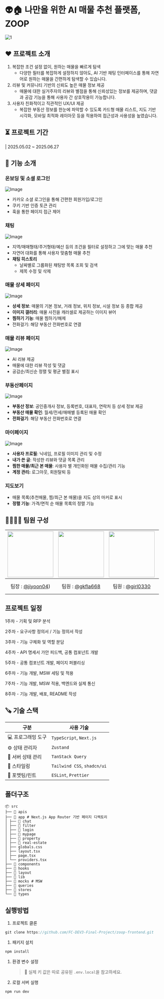 # 👽🏠 나만을 위한 AI 매물 추천 플랫폼, ZOOP
![1](https://github.com/user-attachments/assets/74fe4800-55e2-4487-8dad-421d757a258b)

## ♥️ 프로젝트 소개
1. 복잡한 조건 설정 없이, 원하는 매물을 빠르게 탐색
    - 다양한 필터를 복잡하게 설정하지 않아도, AI 기반 채팅 인터페이스를 통해 자연어로 원하는 매물을 간편하게 탐색할 수 있습니다.
2. 리뷰 및 커뮤니티 기반의 신뢰도 높은 매물 정보 제공
    - 매물에 대한 실거주자의 리뷰와 별점을 통해 신뢰성있는 정보를 제공하며, 댓글과 공감 기능을 통해 사용자 간 상호작용이 가능합니다.
3. 사용자 친화적이고 직관적인 UX/UI 제공
    - 복잡한 부동산 정보를 한눈에 파악할 수 있도록 카드형 매물 리스트, 지도 기반 시각화, 모바일 최적화 레이아웃 등을 적용하여 접근성과 사용성을 높였습니다.
  
## ⏳ 프로젝트 기간
| 2025.05.02 ~ 2025.06.27

## 🔖 기능 소개
### 온보딩 및 소셜 로그인
![Image](https://github.com/user-attachments/assets/66f30491-4769-4072-b76d-f873d185e9df)
- 카카오 소셜 로그인을 통해  간편한 회원가입/로그인
- 쿠키 기반 인증 토큰 관리
- 훅을 통한 페이지 접근 제어

### 채팅
![Image](https://github.com/user-attachments/assets/b06d94a3-f797-41aa-916c-87b634e655ae)
- 지역/매매형태/주거형태/예산 등의 조건을 필터로 설정하고 그에 맞는 매물 추천
- 자연어 대화를 통해 사용자 맞춤형 매물 추천
- **채팅 히스토리**
    - 날짜별로 그룹화된 채팅방 목록 조회 및 검색
    - 제목 수정 및 삭제

### 매물 상세 페이지
![Image](https://github.com/user-attachments/assets/acabc02e-185e-4601-96df-022ac58b9f71)
- **상세 정보**: 매물의 기본 정보, 거래 정보, 위치 정보, 시설 정보 등 종합 제공
- **이미지 갤러리**: 매물 사진을 캐러셀로 제공하는 이미지 뷰어
- **찜하기 기능**: 매물 찜하기/해제
- 전화걸기: 해당 부동산 전화번호로 연결

### 매물 리뷰 페이지
![Image](https://github.com/user-attachments/assets/743d1375-0956-4ab9-9181-0f20a3b7a750)
- AI 리뷰 제공
- 매물에 대한 리뷰 작성 및 댓글
- 공감순/최신순 정렬 및 평균 별점 표시

### 부동산페이지
![Image](https://github.com/user-attachments/assets/cb20430f-e5ee-4d9d-9830-a46716ead9bc)
- **부동산 정보**: 공인중개사 정보, 등록번호, 대표자, 연락처 등 상세 정보 제공
- **부동산 매물 확인**: 월세/전세/매매별 등록된 매물 확인
- **전화걸기**: 해당 부동산 전화번호로 연결

### 마이페이지
![Image](https://github.com/user-attachments/assets/668fcb36-5c28-400e-93ef-9b69dbac3081)
- **사용자 프로필**: 닉네임, 프로필 이미지 관리 및 수정
- **내가 쓴 글**: 작성한 리뷰와 댓글 목록 관리
- **찜한 매물/최근 본 매물**: 사용자 별 개인화된 매물 수집/관리 기능
- **계정 관리:** 로그아웃, 회원탈퇴 등

### 지도보기

- 매물 목록(추천매물, 찜/최근 본 매물)을 지도 상의 마커로 표시
- **정렬 기능**: 가격/면적 순 매물 목록의 정렬 기능

  
## 👨‍👩‍👧‍👦 팀원 구성
|<img src="https://avatars.githubusercontent.com/u/173143133?v=4,Jang-eunhye,,https://github.com/Jang-eunhye" width="150" height="150"/>|<img src="https://avatars.githubusercontent.com/u/81246338?v=4,gkfla668,임하림,https://github.com/gkfla668" width="150" height="150"/>|<img src="https://avatars.githubusercontent.com/u/150775699?v=4,girl0330,,https://github.com/girl0330" width="150" height="150"/>|<img src="https://avatars.githubusercontent.com/u/94222592?v=4,jiyoon04,,https://github.com/jiyoon04" width="150" height="150"/>
|:-:|:-:|:-:|:-:
|팀장 : [@jiyoon04](https://github.com/jiyoon04))|팀원 : [@gkfla668](https://github.com/gkfla668)|팀원 : [@girl0330](https://github.com/girl0330)|팀원 : [@Jang-eunhye](https://github.com/Jang-eunhye)

## **프로젝트 일정**

1주차 - 기획 및 RFP 분석

2주차 - 요구사항 정의서 / 기능 정의서 작성

3주차 - 기능 구체화 및 역할 분담

4주차 - API 명세서 가안 피드백, 공통 컴포넌트 개발 

5주차 - 공통 컴포넌트 개발, 페이지 퍼블리싱

6주차 - 기능 개발, MSW 세팅 및 적용

7주차 - 기능 개발, MSW 적용, 백엔드와 실제 통신

8주차 - 기능 개발, 배포, README 작성

## 🪚 기술 스택
| 구분             | 사용 기술                         |
|------------------|-----------------------------------|
| 💻 프로그래밍 도구 | `TypeScript`, `Next.js`           |
| ⚙️ 상태 관리자     | `Zustand`                          |
| 🔄 서버 상태 관리  | `TanStack Query`                  |
| 🎨 스타일링       | `Tailwind CSS`, `shadcn/ui`       |
| 🧹 포맷팅/린트     | `ESLint`, `Prettier`              |

## 폴더구조

```tsx
📦 src
├── 📁 apis 
├── 📁 app # Next.js App Router 기반 페이지 디렉토리
│ ├── 📁 chat
│ ├── 📁 filter
│ ├── 📁 login
│ ├── 📁 mypage
│ ├── 📁 property
│ ├── 📁 real-estate
│ ├── globals.css
│ ├── layout.tsx 
│ ├── page.tsx 
│ └── providers.tsx
├── 📁 components 
├── 📁 hooks 
├── 📁 layout 
├── 📁 lib 
├── 📁 mocks # MSW
├── 📁 queries 
├── 📁 stores 
└── 📁 types
```


## 실행방법

1. 프로젝트 클론

```jsx
git clone https://github.com/FC-DEV3-Final-Project/zoop-frontend.git
```

1. 패키지 설치

```jsx
npm install
```

1. 환경 변수 설정
    
    > 🔐 실제 키 값은 따로 공유된 `.env.local`을 참고하세요.
    > 

1. 로컬 서버 실행

```jsx
npm run dev
```

